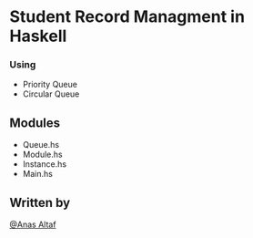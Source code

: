 # Student Record Managment in Haskell
### Using
+ Priority Queue
+ Circular Queue
## Modules
+ Queue.hs
+ Module.hs
+ Instance.hs
+ Main.hs
## Written by
[@Anas Altaf](https://anas-altaf.github.io)
